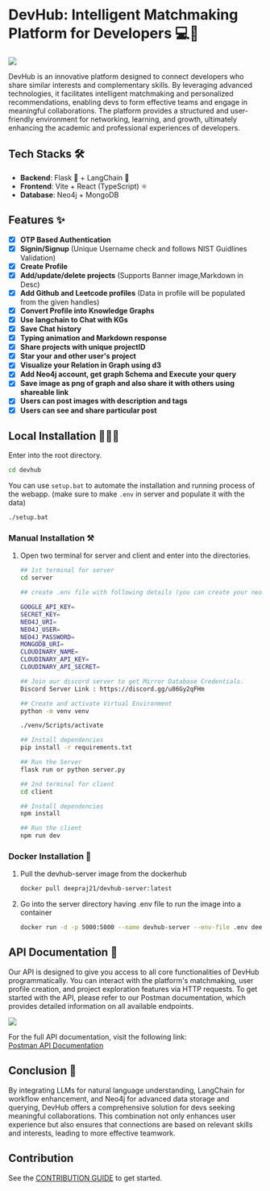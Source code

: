 # DevHub: Intelligent Matchmaking Platform for Developers 💻🤝

<a href="https://discord.gg/u86Gy2qFHm" target="_blank"><img src="https://img.shields.io/discord/1259889923129999411?style=flat&colorA=000000&colorB=000000&label=discord&logo=discord&logoColor=ffffff" /></a>


DevHub is an innovative platform designed to connect developers who share similar interests and complementary skills. By leveraging advanced technologies, it facilitates intelligent matchmaking and personalized recommendations, enabling devs to form effective teams and engage in meaningful collaborations. The platform provides a structured and user-friendly environment for networking, learning, and growth, ultimately enhancing the academic and professional experiences of developers.

## Tech Stacks 🛠️

- **Backend**: Flask 🐍 + LangChain 🔗  
- **Frontend**: Vite + React (TypeScript) ⚛️  
- **Database**: Neo4j + MongoDB 

## Features ✨

- [x] **OTP Based Authentication**
- [x] **Signin/Signup** (Unique Username check and follows NIST Guidlines Validation) 
- [x] **Create Profile**
- [x] **Add/update/delete projects** (Supports Banner image,Markdown in Desc)
- [x] **Add Github and Leetcode profiles** (Data in profile will be populated from the given handles)
- [x] **Convert Profile into Knowledge Graphs** 
- [x] **Use langchain to Chat with KGs**
- [x] **Save Chat history**
- [x] **Typing animation and Markdown response**  
- [x] **Share projects with unique projectID**
- [x] **Star your and other user's project**
- [x] **Visualize your Relation in Graph using d3**
- [x] **Add Neo4j account, get graph Schema and Execute your query**
- [x] **Save image as png of graph and also share it with others using shareable link**
- [x] **Users can post images with description and tags**
- [x] **Users can see and share particular post**
 
## Local Installation 🧑🏻‍💻

Enter into the root directory.
```bash
cd devhub
```
You can use `setup.bat` to automate the installation and running process of the webapp. (make sure to make `.env` in server and populate it with the data)

```bash
./setup.bat
```
### Manual Installation ⚒️

1. Open two terminal for server and client and enter into the directories.

    ```bash
    ## 1st terminal for server
    cd server

    ## create .env file with following details (you can create your neo4j account or use our mirror database credentials)

    GOOGLE_API_KEY= 
    SECRET_KEY=
    NEO4J_URI= 
    NEO4J_USER=
    NEO4J_PASSWORD=
    MONGODB_URI=
    CLOUDINARY_NAME=
    CLOUDINARY_API_KEY=
    CLOUDINARY_API_SECRET=

    ## Join our discord server to get Mirror Database Credentials.
    Discord Server Link : https://discord.gg/u86Gy2qFHm
    ```
    ```bash
    ## Create and activate Virtual Environment
    python -m venv venv

    ./venv/Scripts/activate
    ```

    ```bash
    ## Install dependencies
    pip install -r requirements.txt
    ```
    ```bash
    ## Run the Server
    flask run or python server.py
    ```

    ```bash
    ## 2nd terminal for client
    cd client

    ## Install dependencies
    npm install

    ## Run the client
    npm run dev
    ```

### Docker Installation 🐋

1. Pull the devhub-server image from the dockerhub

    ```bash
    docker pull deepraj21/devhub-server:latest
    ```
2. Go into the server directory having .env file to run the image into a container

    ```bash
    docker run -d -p 5000:5000 --name devhub-server --env-file .env deepraj21/devhub-server:latest
    ```

## API Documentation 📜

Our API is designed to give you access to all core functionalities of DevHub programmatically. You can interact with the platform's matchmaking, user profile creation, and project exploration features via HTTP requests. To get started with the API, please refer to our Postman documentation, which provides detailed information on all available endpoints.

<a href="https://documenter.getpostman.com/view/37803453/2sAXxP9Cxo" target="_blank"><img src="https://img.shields.io/badge/Postman-View%20Documentation-orange?style=flat&logo=postman" /></a>

For the full API documentation, visit the following link:  
[Postman API Documentation](https://documenter.getpostman.com/view/37803453/2sAXxP9Cxo)

## Conclusion 🎉
By integrating LLMs for natural language understanding, LangChain for workflow enhancement, and Neo4j for advanced data storage and querying, DevHub offers a comprehensive solution for devs seeking meaningful collaborations. This combination not only enhances user experience but also ensures that connections are based on relevant skills and interests, leading to more effective teamwork.

## Contribution

See the [CONTRIBUTION GUIDE](https://github.com/devhub-ai/devhub/blob/main/.github/CONTRIBUTING.md) to get started.
